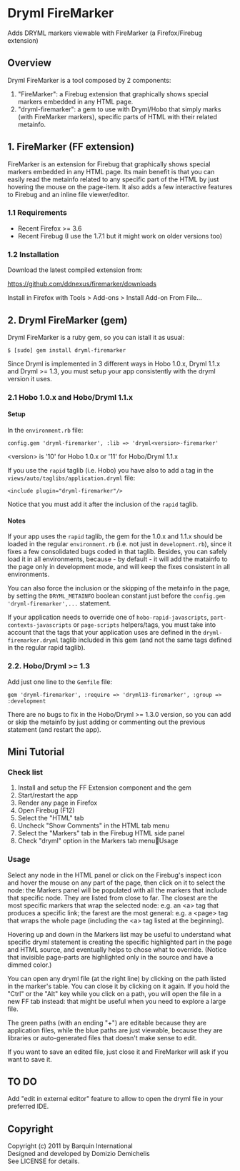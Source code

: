 # Dryml FireMarker

Adds DRYML markers viewable with FireMarker (a Firefox/Firebug extension)

## Overview

Dryml FireMarker is a tool composed by 2 components:

1. "FireMarker": a Firebug extension that graphically shows special markers embedded in any HTML page.
2. "dryml-firemarker": a gem to use with Dryml/Hobo that simply marks (with FireMarker markers),
specific parts of HTML with their related metainfo.

## 1. FireMarker (FF extension)

FireMarker is an extension for Firebug that graphically shows special markers embedded in any HTML page. Its main
benefit is that you can easily read the metainfo related to any specific part of the HTML by just hovering the
mouse on the page-item. It also adds a few interactive features to Firebug and an inline file viewer/editor.

### 1.1 Requirements

- Recent Firefox >= 3.6
- Recent Firebug (I use the 1.7.1 but it might work on older versions too)

### 1.2 Installation

Download the latest compiled extension from:

  https://github.com/ddnexus/firemarker/downloads

Install in Firefox with Tools > Add-ons > Install Add-on From File...

## 2. Dryml FireMarker (gem)

Dryml FireMarker is a ruby gem, so you can istall it as usual:

    $ [sudo] gem install dryml-firemarker

Since Dryml is implemented in 3 different ways in Hobo 1.0.x, Dryml 1.1.x and Dryml >= 1.3,
you must setup your app consistently with the dryml version it uses.

### 2.1 Hobo 1.0.x and Hobo/Dryml 1.1.x

#### Setup

In the `environment.rb` file:

    config.gem 'dryml-firemarker', :lib => 'dryml<version>-firemarker'

\<version\> is '10' for Hobo 1.0.x or '11' for Hobo/Dryml 1.1.x

If you use the `rapid` taglib (i.e. Hobo) you have also to add a tag in the `views/auto/taglibs/application.dryml` file:

    <include plugin="dryml-firemarker"/>

Notice that you must add it after the inclusion of the `rapid` taglib.

#### Notes

If your app uses the `rapid` taglib, the gem for the 1.0.x and 1.1.x should be loaded in the regular `environment.rb`
(i.e. not just in `development.rb`), since it fixes a few consolidated bugs coded in that taglib. Besides,
you can safely load it in all environments, because - by default - it will add the matainfo to the page only in
development mode, and will keep the fixes consistent in all environments.

You can also force the inclusion or the skipping of the metainfo in the page, by setting the `DRYML_METAINFO`
boolean constant just before the `config.gem 'dryml-firemarker',...` statement.

If your application needs to override one of `hobo-rapid-javascripts`, `part-contexts-javascripts` or
`page-scripts` helpers/tags, you must take into account that the tags that your application uses are defined in
the `dryml-firemarker.dryml` taglib included in this gem (and not the same tags defined in the regular rapid taglib).

### 2.2. Hobo/Dryml >= 1.3

Add just one line to the `Gemfile` file:

    gem 'dryml-firemarker', :require => 'dryml13-firemarker', :group => :development

There are no bugs to fix in the Hobo/Dryml >= 1.3.0 version, so you can add or skip the metainfo by just
adding or commenting out the previous statement (and restart the app).

## Mini Tutorial

### Check list

1. Install and setup the FF Extension component and the gem
2. Start/restart the app
3. Render any page in Firefox
4. Open Firebug (F12)
5. Select the "HTML" tab
6. Uncheck "Show Comments" in the HTML tab menu
7. Select the "Markers" tab in the Firebug HTML side panel
8. Check "dryml" option in the Markers tab menuUsage

### Usage

Select any node in the HTML panel or click on the Firebug's inspect icon and hover the mouse on any part of the page,
then click on it to select the node: the Markers panel will be populated with all the markers that include that
specific node. They are listed from close to far. The closest are the most specific markers that wrap the selected
node: e.g. an \<a\> tag that produces a specific link; the farest are the most general: e.g. a \<page\> tag that wraps
the whole page (including the \<a\> tag listed at the beginning).

Hovering up and down in the Markers list may be useful to understand what specific dryml statement is creating the
specific highlighted part in the page and HTML source, and eventually helps to chose what to override. (Notice that
invisible page-parts are highlighted only in the source and have a dimmed color.)

You can open any dryml file (at the right line) by clicking on the path listed in the marker's table. You can close
it by clicking on it again. If you hold the "Ctrl" or the "Alt" key while you click on a path,
you will open the file in a new FF tab instead: that might be useful when you need to explore a large file.

The green paths (with an ending "+") are editable because they are application files,
while the blue paths are just viewable, because they are libraries or auto-generated files that doesn't make sense to
edit.

If you want to save an edited file, just close it and FireMarker will ask if you want to save it.

## TO DO

Add "edit in external editor" feature to allow to open the dryml file in your preferred IDE.

## Copyright

Copyright (c) 2011 by Barquin International<br>
Designed and developed by Domizio Demichelis<br>
See LICENSE for details.
